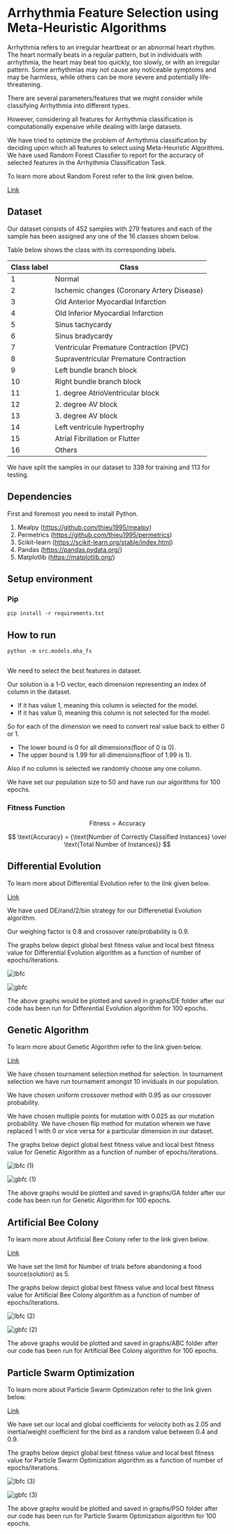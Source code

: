 
# Arrhythmia Feature Selection using Meta-Heuristic Algorithms

Arrhythmia refers to an irregular heartbeat or an abnormal heart rhythm. The heart normally beats in a regular pattern, but in individuals with arrhythmia, the heart may beat too quickly, too slowly, or with an irregular pattern. Some arrhythmias may not cause any noticeable symptoms and may be harmless, while others can be more severe and potentially life-threatening.

There are several parameters/features that we might consider while classifying Arrhythmia into different types.

However, considering all features for Arrhythmia classification is computationally expensive while dealing with large datasets.

We have tried to optimize the problem of Arrhythmia classification by deciding upon which all features to select using Meta-Heuristic Algorithms.
We have used Random Forest Classfier to report for the accuracy of selected features in the Arrhythmia Classification Task.

To learn more about Random Forest refer to the link given below.

[Link](https://www.ibm.com/topics/random-forest)

## Dataset

Our dataset consists of 452 samples with 279 features and each of the sample has been assigned any one of the 16 classes shown below.

Table below shows the class with its corresponding labels.

| Class label | Class                                      |
|------------|--------------------------------------------|
| 1         | Normal                                     |
| 2         | Ischemic changes (Coronary Artery Disease) |
| 3         | Old Anterior Myocardial Infarction         |
| 4         | Old Inferior Myocardial Infarction         |
| 5         | Sinus tachycardy                           |
| 6         | Sinus bradycardy                           |
| 7         | Ventricular Premature Contraction (PVC)    |
| 8         | Supraventricular Premature Contraction     |
| 9         | Left bundle branch block                    |
| 10         | Right bundle branch block                   |
| 11         | 1. degree AtrioVentricular block            |
| 12         | 2. degree AV block                         |
| 13         | 3. degree AV block                         |
| 14         | Left ventricule hypertrophy                 |
| 15         | Atrial Fibrillation or Flutter              |
| 16         | Others                                     |


We have split the samples in our dataset to 339 for training and 113 for testing.

## Dependencies 

First and foremost you need to install Python.

1. Mealpy (https://github.com/thieu1995/mealpy)
2. Permetrics (https://github.com/thieu1995/permetrics)
3. Scikit-learn (https://scikit-learn.org/stable/index.html)
4. Pandas (https://pandas.pydata.org/)
5. Matplotlib (https://matplotlib.org/)

## Setup environment

### Pip 

```code 
pip install -r requirements.txt
```

## How to run

```code
python -m src.models.mha_fs
```

##

We need to select the best features in dataset.

Our solution is a 1-D vector, each dimension representing an index of column in the dataset.
- If it has value 1, meaning this column is selected for the model.
- If it has value 0, meaning this column is not selected for the model.

So for each of the dimension we need to convert real value back to either 0 or 1.
- The lower bound is 0 for all dimensions(floor of 0 is 0).
- The upper bound is 1.99 for all dimensions(floor of 1.99 is 1).

Also if no column is selected we randomly choose any one column.

We have set our population size to 50 and have run our algorithms for 100 epochs.

### Fitness Function

$$ \text{Fitness} = \text{Accuracy} $$

$$ \text{Accuracy} = {\text{Number  of Correctly Classified Instances} \over \text{Total Number of Instances}} $$

## Differential Evolution

To learn more about Differential Evolution refer to the link given below.

[Link](https://doi.org/10.1016/j.swevo.2018.10.006)

We have used DE/rand/2/bin strategy for our Differenetial Evolution algorithm.

Our weighing factor is 0.8 and crossover rate/probability is 0.9.

The graphs below depict global best fitness value and local best fitness value for Differential Evolution algorithm as a function of number of epochs/iterations.

![lbfc](https://github.com/aks1204/MHA-FS/assets/57048028/8e2cf1e8-faaf-4296-a44d-0986d6edfdbe)

![gbfc](https://github.com/aks1204/MHA-FS/assets/57048028/13305b97-cbe6-4e22-8988-d8bba2324980)

The above graphs would be plotted and saved in graphs/DE folder after our code has been run for Differential Evolution algorithm for 100 epochs.

## Genetic Algorithm

To learn more about Genetic Algorithm refer to the link given below.

[Link](https://www.analyticsvidhya.com/blog/2017/07/introduction-to-genetic-algorithm/)

We have chosen tournament selection method for selection. In tournament selection we have run tournament amongst 10 inviduals in our population. 

We have chosen uniform crossover method with 0.95 as our crossover probability.

We have chosen multiple points for mutation with 0.025 as our mutation probability. We have chosen flip method for mutation wherein we have replaced 1 with 0 or vice versa for a particular dimension in our dataset.

The graphs below depict global best fitness value and local best fitness value for Genetic Algorithm as a function of number of epochs/iterations.

![lbfc (1)](https://github.com/aks1204/MHA-FS/assets/57048028/f4b5c3c3-7d16-4549-aa71-7be1f539e1aa)

![gbfc (1)](https://github.com/aks1204/MHA-FS/assets/57048028/adf50ae5-d10e-48f4-afb9-73084377e17c)

The above graphs would be plotted and saved in graphs/GA folder after our code has been run for Genetic Algorithm for 100 epochs.

## Artificial Bee Colony

To learn more about Artificial Bee Colony refer to the link given below.

[Link](https://www.sciencedirect.com/topics/computer-science/artificial-bee-colony)

We have set the limit for Number of trials before abandoning a food source(solution) as 5.

The graphs below depict global best fitness value and local best fitness value for Artificial Bee Colony algorithm as a function of number of epochs/iterations.

![lbfc (2)](https://github.com/aks1204/MHA-FS/assets/57048028/aa5c7ca9-9583-4e1f-a237-c9c975cd4916)

![gbfc (2)](https://github.com/aks1204/MHA-FS/assets/57048028/b763e69b-de19-41e6-8cd9-46d2ddbe358b)

The above graphs would be plotted and saved in graphs/ABC folder after our code has been run for Artificial Bee Colony algorithm for 100 epochs.

## Particle Swarm Optimization

To learn more about Particle Swarm Optimization refer to the link given below.

[Link](https://ieeexplore.ieee.org/document/488968)

We have set our local and global coefficients for velocity both as 2.05 and inertia/weight coefficient for the bird as a random value between 0.4 and 0.9.

The graphs below depict global best fitness value and local best fitness value for Particle Swarm Optimization algorithm as a function of number of epochs/iterations.

![lbfc (3)](https://github.com/aks1204/MHA-FS/assets/57048028/327464e7-7838-475b-bd03-fb600e0500f3)

![gbfc (3)](https://github.com/aks1204/MHA-FS/assets/57048028/6b0a960c-bb7e-4f3e-ad92-3ab14699f5d1)

The above graphs would be plotted and saved in graphs/PSO folder after our code has been run for Particle Swarm Optimization algorithm for 100 epochs.
